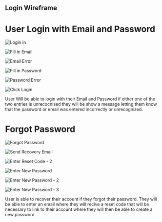 ## Login Wireframe

# User Login with Email and Password

![Login in](https://github.com/ChicoState/UX-BudgetTravel/assets/111912181/ae4785a0-2dd3-474d-88f9-7c0eeb1eb854)

![Fill in Email](https://github.com/ChicoState/UX-BudgetTravel/assets/111912181/da9985e3-8582-40d0-943e-ed1c5d08660b)

![Email Error](https://github.com/ChicoState/UX-BudgetTravel/assets/111912181/4f58ba92-7c35-4503-ad12-8924c8bac7ad)

![Fill in Password](https://github.com/ChicoState/UX-BudgetTravel/assets/111912181/8e64ddf5-7a96-425c-a9bc-1c6f0fa06f43)

![Password Error](https://github.com/ChicoState/UX-BudgetTravel/assets/111912181/1906bb63-543b-48f3-b41a-38bffe144c2b)

![Click Login](https://github.com/ChicoState/UX-BudgetTravel/assets/111912181/259d82cf-9f98-4b0e-be10-8b47b86b0987)

User Will be able to login with their Email and Password if either one of the two entries is unrecocnised they will be show a message letting them
know that the password or email was entered incorrectly or unrecognized. 

# Forgot Password

![Forgot Password](https://github.com/ChicoState/UX-BudgetTravel/assets/111912181/94936314-9726-4abc-a07b-d80f31232d60)

![Send Recovery Email](https://github.com/ChicoState/UX-BudgetTravel/assets/111912181/35c411be-90cc-4cfe-b1ef-7bcb74df9402)

![Enter Reset Code - 2](https://github.com/ChicoState/UX-BudgetTravel/assets/111912181/720af99c-6b10-42ce-89ad-4ed19c6cc099)

![Enter New Password](https://github.com/ChicoState/UX-BudgetTravel/assets/111912181/45f07a9e-a0da-4e17-90b1-938606c54bd1)

![Enter New Password - 2](https://github.com/ChicoState/UX-BudgetTravel/assets/111912181/aee3de4e-ba6c-4ed8-aea9-54fdb15cb751)

![Enter New Password - 3](https://github.com/ChicoState/UX-BudgetTravel/assets/111912181/79115d25-17f7-45c3-ade6-4c75b74031c2)

User is able to recover their account if they forgot their password. They will be able to enter an email where they will recive a reset code that will be necessary to link to their account where they will then be able to create a new password.
